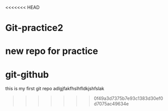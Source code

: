 <<<<<<< HEAD
# Git-practice2
new repo for practice
=======
# git-github
this is my first git repo
adlgjfakfhslhfldkjshfslak
>>>>>>> 0f49a3d7375b7e93c1383d30ef0d7075ac49634e
